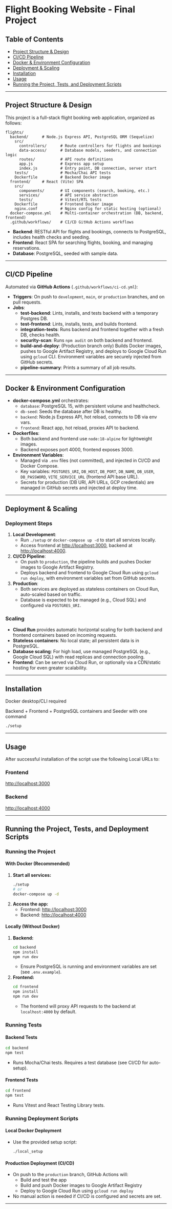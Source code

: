 # Flight Booking Website - Final Project

## Table of Contents

- [Project Structure & Design](#project-structure--design)
- [CI/CD Pipeline](#cicd-pipeline)
- [Docker & Environment Configuration](#docker--environment-configuration)
- [Deployment & Scaling](#deployment--scaling)
- [Installation](#installation)
- [Usage](#usage)
- [Running the Project, Tests, and Deployment Scripts](#running-the-project-tests-and-deployment-scripts)

---

## Project Structure & Design

This project is a full-stack flight booking web application, organized as follows:

```
flights/
  backend/      # Node.js Express API, PostgreSQL ORM (Sequelize)
    src/
      controllers/      # Route controllers for flights and bookings
      data-access/      # Database models, seeders, and connection logic
      routes/           # API route definitions
      app.js            # Express app setup
      index.js          # Entry point, DB connection, server start
    tests/              # Mocha/Chai API tests
    Dockerfile          # Backend Docker image
  frontend/     # React (Vite) SPA
    src/
      components/       # UI components (search, booking, etc.)
      services/         # API service abstraction
      tests/            # Vitest/RTL tests
    Dockerfile          # Frontend Docker image
    nginx.conf          # Nginx config for static hosting (optional)
  docker-compose.yml    # Multi-container orchestration (DB, backend, frontend)
  .github/workflows/    # CI/CD GitHub Actions workflows
```

- **Backend**: RESTful API for flights and bookings, connects to PostgreSQL, includes health checks and seeding.
- **Frontend**: React SPA for searching flights, booking, and managing reservations.
- **Database**: PostgreSQL, seeded with sample data.

---

## CI/CD Pipeline

Automated via **GitHub Actions** (`.github/workflows/ci-cd.yml`):

- **Triggers**: On push to `development`, `main`, or `production` branches, and on pull requests.
- **Jobs**:
  - **test-backend**: Lints, installs, and tests backend with a temporary Postgres DB.
  - **test-frontend**: Lints, installs, tests, and builds frontend.
  - **integration-tests**: Runs backend and frontend together with a fresh DB, checks health.
  - **security-scan**: Runs `npm audit` on both backend and frontend.
  - **build-and-deploy**: (Production branch only) Builds Docker images, pushes to Google Artifact Registry, and deploys to Google Cloud Run using `gcloud` CLI. Environment variables are securely injected from GitHub secrets.
  - **pipeline-summary**: Prints a summary of all job results.

---

## Docker & Environment Configuration

- **docker-compose.yml** orchestrates:
  - `database`: PostgreSQL 15, with persistent volume and healthcheck.
  - `db-seed`: Seeds the database after DB is healthy.
  - `backend`: Node.js Express API, hot reload, connects to DB via env vars.
  - `frontend`: React app, hot reload, proxies API to backend.
- **Dockerfiles**:
  - Both backend and frontend use `node:18-alpine` for lightweight images.
  - Backend exposes port 4000, frontend exposes 3000.
- **Environment Variables**:
  - Managed via `.env` files (not committed), and injected in CI/CD and Docker Compose.
  - Key variables: `POSTGRES_URI`, `DB_HOST`, `DB_PORT`, `DB_NAME`, `DB_USER`, `DB_PASSWORD`, `VITE_SERVICE_URL` (frontend API base URL).
  - Secrets for production (DB URI, API URLs, GCP credentials) are managed in GitHub secrets and injected at deploy time.

---

## Deployment & Scaling

### Deployment Steps

1. **Local Development**:
   - Run `./setup` or `docker-compose up -d` to start all services locally.
   - Access frontend at [http://localhost:3000](http://localhost:3000/), backend at [http://localhost:4000](http://localhost:4000/).
2. **CI/CD Pipeline**:
   - On push to `production`, the pipeline builds and pushes Docker images to Google Artifact Registry.
   - Deploys backend and frontend to Google Cloud Run using `gcloud run deploy`, with environment variables set from GitHub secrets.
3. **Production**:
   - Both services are deployed as stateless containers on Cloud Run, auto-scaled based on traffic.
   - Database is expected to be managed (e.g., Cloud SQL) and configured via `POSTGRES_URI`.

### Scaling

- **Cloud Run** provides automatic horizontal scaling for both backend and frontend containers based on incoming requests.
- **Stateless containers**: No local state; all persistent data is in PostgreSQL.
- **Database scaling**: For high load, use managed PostgreSQL (e.g., Google Cloud SQL) with read replicas and connection pooling.
- **Frontend**: Can be served via Cloud Run, or optionally via a CDN/static hosting for even greater scalability.

---

## Installation

Docker desktop/CLI required

Backend + Frontend + PostgreSQL containers and Seeder with one command

```bash
./setup
```

---

## Usage

After successful installation of the script use the following Local URLs to:

### Frontend

[http://localhost:3000](http://localhost:3000/)

### Backend

[http://localhost:4000](http://localhost:4000/)

---

## Running the Project, Tests, and Deployment Scripts

### Running the Project

#### With Docker (Recommended)

1. **Start all services:**
   ```bash
   ./setup
   # or
   docker-compose up -d
   ```
2. **Access the app:**
   - Frontend: [http://localhost:3000](http://localhost:3000/)
   - Backend: [http://localhost:4000](http://localhost:4000/)

#### Locally (Without Docker)

1. **Backend:**
   ```bash
   cd backend
   npm install
   npm run dev
   ```
   - Ensure PostgreSQL is running and environment variables are set (see `.env.example`).
2. **Frontend:**
   ```bash
   cd frontend
   npm install
   npm run dev
   ```
   - The frontend will proxy API requests to the backend at `localhost:4000` by default.

### Running Tests

#### Backend Tests

```bash
cd backend
npm test
```

- Runs Mocha/Chai tests. Requires a test database (see CI/CD for auto-setup).

#### Frontend Tests

```bash
cd frontend
npm test
```

- Runs Vitest and React Testing Library tests.

### Running Deployment Scripts

#### Local Docker Deployment

- Use the provided setup script:
  ```bash
  ./local_setup
  ```

#### Production Deployment (CI/CD)

- On push to the `production` branch, GitHub Actions will:
  - Build and test the app
  - Build and push Docker images to Google Artifact Registry
  - Deploy to Google Cloud Run using `gcloud run deploy`
- No manual action is needed if CI/CD is configured and secrets are set.

---
